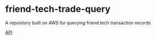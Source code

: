 # friend-tech-trade-query
A repository built on AWS for querying friend.tech transaction records


[API](./api/README.md)
